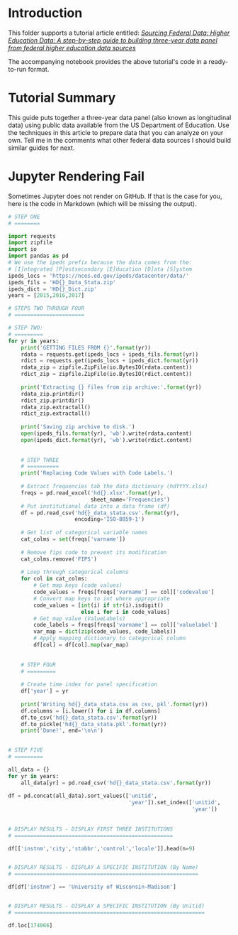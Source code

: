 # Introduction

This folder supports a tutorial article entitled: [_Sourcing Federal Data: Higher Education Data: 
A step-by-step guide to building three-year data panel from federal higher education data sources_](https://towardsdatascience.com/how-to-source-federal-data-higher-education-data-675f5edb9813)

The accompanying notebook provides the above tutorial's code in a ready-to-run format.

# Tutorial Summary

This guide puts together a three-year data panel (also known as longitudinal data) using public data available from the US Department of Education. Use the techniques in this article to prepare data that you can analyze on your own. Tell me in the comments what other federal data sources I should build similar guides for next.

# Jupyter Rendering Fail

Sometimes Jupyter does not render on GitHub. If that is the case for you, here is the code in Markdown (which will be missing the output). 

```Python
# STEP ONE
# ========

import requests
import zipfile
import io
import pandas as pd
# We use the ipeds prefix because the data comes from the:
# [I]ntegrated [P]ostsecondary [E]ducation [D]ata [S]ystem
ipeds_locs = 'https://nces.ed.gov/ipeds/datacenter/data/'
ipeds_fils = 'HD{}_Data_Stata.zip'
ipeds_dict = 'HD{}_Dict.zip'
years = [2015,2016,2017]

# STEPS TWO THROUGH FOUR
# ======================

# STEP TWO:
# =========
for yr in years:
    print('GETTING FILES FROM {}'.format(yr))
    rdata = requests.get(ipeds_locs + ipeds_fils.format(yr))
    rdict = requests.get(ipeds_locs + ipeds_dict.format(yr))
    rdata_zip = zipfile.ZipFile(io.BytesIO(rdata.content))
    rdict_zip = zipfile.ZipFile(io.BytesIO(rdict.content))
    
    print('Extracting {} files from zip archive:'.format(yr))
    rdata_zip.printdir()
    rdict_zip.printdir()
    rdata_zip.extractall()
    rdict_zip.extractall()
    
    print('Saving zip archive to disk.')
    open(ipeds_fils.format(yr), 'wb').write(rdata.content)
    open(ipeds_dict.format(yr), 'wb').write(rdict.content)
    
    
    # STEP THREE
    # ==========
    print('Replacing Code Values with Code Labels.')
    
    # Extract frequencies tab the data dictionary (hdYYYY.xlsx)
    freqs = pd.read_excel('hd{}.xlsx'.format(yr),
                          sheet_name='Frequencies')
    # Put institutional data into a data frame (df)
    df = pd.read_csv('hd{}_data_stata.csv'.format(yr), 
                     encoding='ISO-8859-1')    
    
    # Get list of categorical variable names
    cat_colms = set(freqs['varname'])
    
    # Remove fips code to prevent its modification
    cat_colms.remove('FIPS')
     
    # Loop through categorical columns
    for col in cat_colms:
        # Get map keys (code values)
        code_values = freqs[freqs['varname'] == col]['codevalue']
        # Convert map keys to int where appropriate
        code_values = [int(i) if str(i).isdigit() 
                       else i for i in code_values]
        # Get map value (ValueLabels)
        code_labels = freqs[freqs['varname'] == col]['valuelabel']
        var_map = dict(zip(code_values, code_labels)) 
        # Apply mapping dictionary to categorical column
        df[col] = df[col].map(var_map)
    
    
    # STEP FOUR
    # =========
    
    # Create time index for panel specification
    df['year'] = yr
    
    print('Writing hd{}_data_stata.csv as csv, pkl'.format(yr))
    df.columns = [i.lower() for i in df.columns]
    df.to_csv('hd{}_data_stata.csv'.format(yr))
    df.to_pickle('hd{}_data_stata.pkl'.format(yr))
    print('Done!', end='\n\n')
    

# STEP FIVE
# =========

all_data = {}
for yr in years:
    all_data[yr] = pd.read_csv('hd{}_data_stata.csv'.format(yr))
    
df = pd.concat(all_data).sort_values(['unitid',
                                      'year']).set_index(['unitid',
                                                          'year'])
                                                          
                                                          
# DISPLAY RESULTS - DISPLAY FIRST THREE INSTITUTIONS
# ==================================================

df[['instnm','city','stabbr','control','locale']].head(n=9)


# DISPLAY RESULTS - DISPLAY A SPECIFIC INSTITUTION (By Name)
# ==========================================================

df[df['instnm'] == 'University of Wisconsin-Madison']


# DISPLAY RESULTS - DISPLAY A SPECIFIC INSTITUTION (By Unitid)
# ============================================================

df.loc[174066]

```
